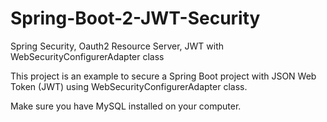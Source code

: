 # Spring-Boot-2-JWT-Security
Spring Security, Oauth2 Resource Server, JWT with WebSecurityConfigurerAdapter class

This project is an example to secure a Spring Boot project with JSON Web Token (JWT) using WebSecurityConfigurerAdapter class.

Make sure you have MySQL installed on your computer.
